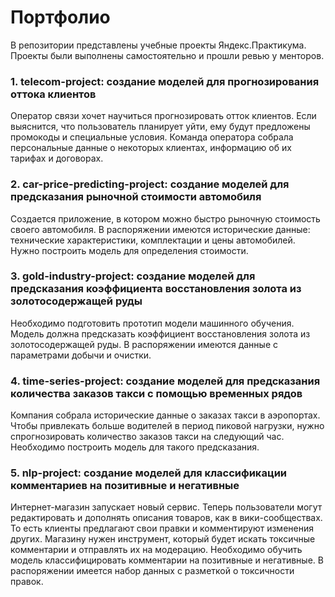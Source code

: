 # Портфолио

В репозитории представлены учебные проекты Яндекс.Практикума. Проекты были выполнены самостоятельно и прошли ревью у менторов.

### 1. telecom-project: создание моделей для прогнозирования оттока клиентов

Оператор связи хочет научиться прогнозировать отток клиентов. Если выяснится, что пользователь планирует уйти, ему будут предложены промокоды и специальные условия. Команда оператора собрала персональные данные о некоторых клиентах, информацию об их тарифах и договорах.

### 2. car-price-predicting-project: создание моделей для предсказания рыночной стоимости автомобиля

Создается приложение, в котором можно быстро рыночную стоимость своего автомобиля. В распоряжении имеются исторические данные: технические характеристики, комплектации и цены автомобилей. Нужно построить модель для определения стоимости.

### 3.  gold-industry-project: создание моделей для предсказания коэффициента восстановления золота из золотосодержащей руды

Необходимо подготовить прототип модели машинного обучения. Модель должна предсказать коэффициент восстановления золота из золотосодержащей руды. В распоряжении имеются данные с параметрами добычи и очистки.

### 4.  time-series-project: создание моделей для  предсказания количества заказов такси с помощью временных рядов

Компания собрала исторические данные о заказах такси в аэропортах. Чтобы привлекать больше водителей в период пиковой нагрузки, нужно спрогнозировать количество заказов такси на следующий час. Необходимо построить модель для такого предсказания.

### 5. nlp-project: создание моделей для классификации комментариев на позитивные и негативные

Интернет-магазин запускает новый сервис. Теперь пользователи могут редактировать и дополнять описания товаров, как в вики-сообществах. То есть клиенты предлагают свои правки и комментируют изменения других. Магазину нужен инструмент, который будет искать токсичные комментарии и отправлять их на модерацию. Необходимо обучить модель классифицировать комментарии на позитивные и негативные. В распоряжении имеется набор данных с разметкой о токсичности правок.
